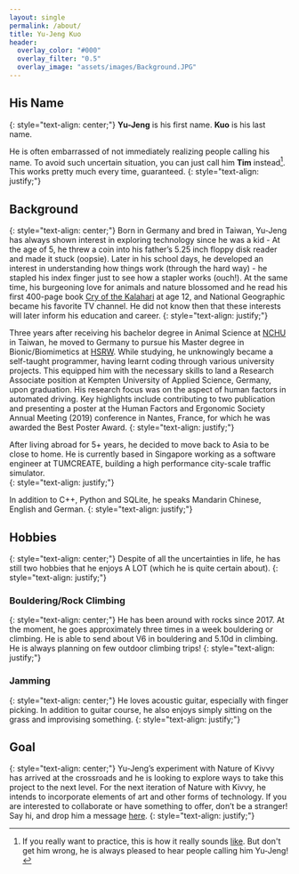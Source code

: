 ```yaml
---
layout: single
permalink: /about/
title: Yu-Jeng Kuo
header:
  overlay_color: "#000"
  overlay_filter: "0.5"
  overlay_image: "assets/images/Background.JPG"
---
```

## His Name
{: style="text-align: center;"}
**Yu-Jeng** is his first name. **Kuo** is his last name.

He is often embarrassed of not immediately realizing people calling his name. To avoid such uncertain situation, you can just call him **Tim** instead[^1]. This works pretty much every time, guaranteed.
{: style="text-align: justify;"}

## Background
{: style="text-align: center;"}
Born in Germany and bred in Taiwan, Yu-Jeng has always shown interest in exploring technology since he was a kid - At the age of 5, he threw a coin into his father’s 5.25 inch floppy disk reader and made it stuck (oopsie). Later in his school days, he developed an interest in understanding how things work (through the hard way) - he stapled his index finger just to see how a stapler works (ouch!). At the same time, his burgeoning love for animals and nature blossomed and he read his first 400-page book [Cry of the Kalahari](https://en.wikipedia.org/wiki/Cry_of_the_Kalahari) at age 12, and National Geographic became his favorite TV channel. He did not know then that these interests will later inform his education and career.
{: style="text-align: justify;"}

Three years after receiving his bachelor degree in Animal Science at [NCHU](https://www.nchu.edu.tw/en-index) in Taiwan, he moved to Germany to pursue his Master degree in Bionic/Biomimetics at [HSRW](https://www.hochschule-rhein-waal.de/en). While studying, he unknowingly became a self-taught programmer, having learnt coding through various university projects. This equipped him with the necessary skills to land a Research Associate position at Kempten University of Applied Science, Germany, upon graduation. His research focus was on the aspect of human factors in automated driving. Key highlights include contributing to two publication and presenting a poster at the Human Factors and Ergonomic Society Annual Meeting (2019) conference in Nantes, France, for which he was awarded the Best Poster Award.
{: style="text-align: justify;"}

After living abroad for 5+ years, he decided to move back to Asia to be close to home. He is currently based in Singapore working as a software engineer at TUMCREATE, building a high performance city-scale traffic simulator.   
{: style="text-align: justify;"}

In addition to C++, Python and SQLite, he speaks Mandarin Chinese, English and German.
{: style="text-align: justify;"}
## Hobbies
{: style="text-align: center;"}
Despite of all the uncertainties in life, he has still two hobbies that he enjoys A LOT (which he is quite certain about).
{: style="text-align: justify;"}

### Bouldering/Rock Climbing
{: style="text-align: center;"}
He has been around with rocks since 2017. At the moment, he goes approximately three times in a week bouldering or climbing. He is able to send about V6 in bouldering and 5.10d in climbing. He is always planning on few outdoor climbing trips!
{: style="text-align: justify;"}

### Jamming
{: style="text-align: center;"}
He loves acoustic guitar, especially with finger picking. In addition to guitar course, he also enjoys simply sitting on the grass and improvising something.
{: style="text-align: justify;"}

## Goal
{: style="text-align: center;"}
Yu-Jeng’s experiment with Nature of Kivvy has arrived at the crossroads and he is looking to explore ways to take this project to the next level. For the next iteration of Nature with Kivvy, he intends to incorporate elements of art and other forms of technology. If you are interested to collaborate or have something to offer, don’t be a stranger! Say hi, and drop him a message [here](mailto:yujeng.k@gmail.com).
{: style="text-align: justify;"}

[^1]: If you really want to practice, this is how it really sounds [like](https://soundcloud.com/yujeng-k/myname). But don't get him wrong, he is always pleased to hear people calling him Yu-Jeng!
